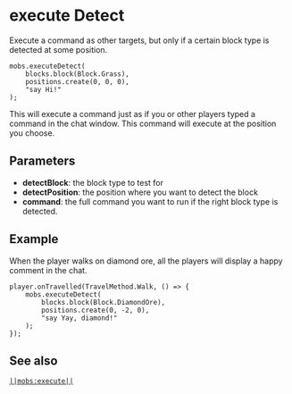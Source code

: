 # execute Detect

Execute a command as other targets, but only if a certain block type is detected at some position.

```sig
mobs.executeDetect(
    blocks.block(Block.Grass),
    positions.create(0, 0, 0),
    "say Hi!"
);
```

This will execute a command just as if you or other players typed a command in the chat window. This command will execute at the position you choose.

## Parameters

* **detectBlock**: the block type to test for
* **detectPosition**: the position where you want to detect the block
* **command**: the full command you want to run if the right block type is detected.

## Example

When the player walks on diamond ore, all the players will display a happy comment in the chat.

```blocks
player.onTravelled(TravelMethod.Walk, () => {
    mobs.executeDetect(
        blocks.block(Block.DiamondOre),
        positions.create(0, -2, 0),
        "say Yay, diamond!"
    );
});
```

## See also

[`||mobs:execute||`](/reference/mobs/execute)